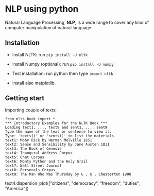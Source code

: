 # NLP using python

Natural Language Processing, **NLP**, is a wide range to cover any kind of computer manipulation of natural language.


## Installation

- Install NLTK: run `pip install -U nltk`
- Install Numpy (optional): run `pip install -U numpy`
- Test installation: run python then type `import nltk`

- Install also matplotlib.


## Getting start

Importing couple of texts:

```
from nltk.book import *
*** Introductory Examples for the NLTK Book ***
Loading text1, ..., text9 and sent1, ..., sent9
Type the name of the text or sentence to view it.
Type: 'texts()' or 'sents()' to list the materials.
text1: Moby Dick by Herman Melville 1851
text2: Sense and Sensibility by Jane Austen 1811
text3: The Book of Genesis
text4: Inaugural Address Corpus
text5: Chat Corpus
text6: Monty Python and the Holy Grail
text7: Wall Street Journal
text8: Personals Corpus
text9: The Man Who Was Thursday by G . K . Chesterton 1908
```

text4.dispersion_plot(["citizens", "democracy", "freedom", "duties", "America"])




